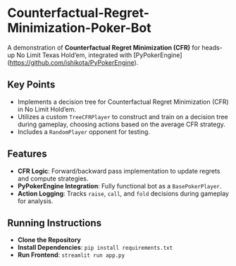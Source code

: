 # Counterfactual-Regret-Minimization-Poker-Bot

A demonstration of **Counterfactual Regret Minimization (CFR)** for heads-up No Limit Texas Hold’em, integrated with [PyPokerEngine] (https://github.com/ishikota/PyPokerEngine).

## Key Points

- Implements a decision tree for Counterfactual Regret Minimization (CFR) in No Limit Hold’em.  
- Utilizes a custom `TreeCFRPlayer` to construct and train on a decision tree during gameplay, choosing actions based on the average CFR strategy.  
- Includes a `RandomPlayer` opponent for testing.  

## Features

- **CFR Logic**: Forward/backward pass implementation to update regrets and compute strategies.  
- **PyPokerEngine Integration**: Fully functional bot as a `BasePokerPlayer`.  
- **Action Logging**: Tracks `raise`, `call`, and `fold` decisions during gameplay for analysis.

## Running Instructions

- **Clone the Repository**
- **Install Dependencies**: `pip install requirements.txt`
- **Run Frontend**: `streamlit run app.py`
